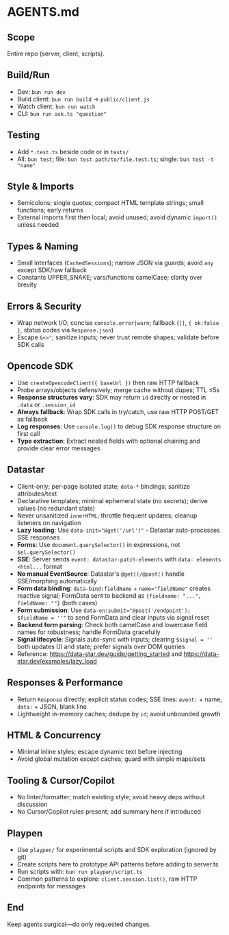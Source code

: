 # AGENTS.md

## Scope
Entire repo (server, client, scripts).

## Build/Run
- Dev: `bun run dev`
- Build client: `bun run build` -> `public/client.js`
- Watch client: `bun run watch`
- CLI: `bun run ask.ts "question"`

## Testing
- Add `*.test.ts` beside code or in `tests/`
- All: `bun test`; file: `bun test path/to/file.test.ts`; single: `bun test -t "name"`

## Style & Imports
- Semicolons; single quotes; compact HTML template strings; small functions; early returns
- External imports first then local; avoid unused; avoid dynamic `import()` unless needed

## Types & Naming
- Small interfaces (`CachedSessions`); narrow JSON via guards; avoid `any` except SDK/raw fallback
- Constants UPPER_SNAKE; vars/functions camelCase; clarity over brevity

## Errors & Security
- Wrap network I/O; concise `console.error|warn`; fallback (`[]`, `{ ok:false }`, status codes via `Response.json`)
- Escape `&<>"`; sanitize inputs; never trust remote shapes; validate before SDK calls

## Opencode SDK
- Use `createOpencodeClient({ baseUrl })` then raw HTTP fallback
- Probe arrays/objects defensively; merge cache without dupes; TTL ≤5s
- **Response structures vary**: SDK may return `id` directly or nested in `.data` or `.session_id`
- **Always fallback**: Wrap SDK calls in try/catch, use raw HTTP POST/GET as fallback
- **Log responses**: Use `console.log()` to debug SDK response structure on first call
- **Type extraction**: Extract nested fields with optional chaining and provide clear error messages

## Datastar
- Client-only; per-page isolated state; `data-*` bindings; sanitize attributes/text
- Declarative templates; minimal ephemeral state (no secrets); derive values (no redundant state)
- Never unsanitized `innerHTML`; throttle frequent updates; cleanup listeners on navigation
- **Lazy loading**: Use `data-init="@get('/url')"` - Datastar auto-processes SSE responses
- **Forms**: Use `document.querySelector()` in expressions, not `$el.querySelector()`
- **SSE**: Server sends `event: datastar-patch-elements` with `data: elements <html...` format
- **No manual EventSource**: Datastar's `@get()/@post()` handle SSE/morphing automatically
- **Form data binding**: `data-bind:fieldName` + `name="fieldName"` creates reactive signal; FormData sent to backend as `{fieldname: "...", fieldName: ""}` (both cases)
- **Form submission**: Use `data-on:submit="@post('/endpoint'); $fieldName = ''"` to send FormData and clear inputs via signal reset
- **Backend form parsing**: Check both camelCase and lowercase field names for robustness; handle FormData gracefully
- **Signal lifecycle**: Signals auto-sync with inputs; clearing `$signal = ''` both updates UI and state; prefer signals over DOM queries
- Reference: https://data-star.dev/guide/getting_started and https://data-star.dev/examples/lazy_load

## Responses & Performance
- Return `Response` directly; explicit status codes; SSE lines: `event:` + name, `data:` + JSON, blank line
- Lightweight in-memory caches; dedupe by `id`; avoid unbounded growth

## HTML & Concurrency
- Minimal inline styles; escape dynamic text before injecting
- Avoid global mutation except caches; guard with simple maps/sets

## Tooling & Cursor/Copilot
- No linter/formatter; match existing style; avoid heavy deps without discussion
- No Cursor/Copilot rules present; add summary here if introduced

## Playpen
- Use `playpen/` for experimental scripts and SDK exploration (ignored by git)
- Create scripts here to prototype API patterns before adding to server.ts
- Run scripts with: `bun run playpen/script.ts`
- Common patterns to explore: `client.session.list()`, raw HTTP endpoints for messages

## End
Keep agents surgical—do only requested changes.
